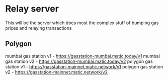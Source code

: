# Relay server

This will be the server which does most the complex stuff of bumping gas prices and relaying transactions

## Polygon

mumbai gas station v1 - https://gasstation-mumbai.matic.today/v1
mumbai gas station v2 - https://gasstation-mumbai.matic.today/v2
polygon gas station v1 - https://gasstation-mainnet.matic.network/v1
polygon gas station v2 - https://gasstation-mainnet.matic.network/v2
